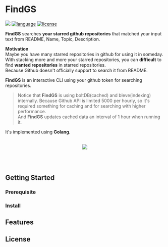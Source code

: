 # FindGS

<p align="left">
<a href="https://hits.seeyoufarm.com"/><img src="https://hits.seeyoufarm.com/api/count/incr/badge.svg?url=https%3A%2F%2Fgithub.com%2Fgjbae1212%2Ffindgs"/></a>
<a href="https://img.shields.io/badge/language-golang-blue"><img src="https://img.shields.io/badge/language-golang-blue" alt="language" /></a>
<a href="/LICENSE"><img src="https://img.shields.io/badge/license-MIT-GREEN.svg" alt="license" /></a>
</p>

**FindGS** searches **your starred github repositories** that matched your input text from README, Name, Topic, Description.

**Motivation**  
Maybe you have many starred repositories in github for using it in someday.   
With stacking more and more your starred repositories, you can **difficult** to find **wanted repositories** in starred repositories.   
Because Github doesn't officially support to search it from README.          

**FindGS** is an interactive CLI using your github token for searching repositories.
> Notice that **FindGS** is using boltDB(cached) and bleve(indexing) internally.
> Because Github API is limited 5000 per hourly, so it's required something for caching and for searching with higher performance.  
> And **FindGS** updates cached data an interval of 1 hour when running it.

It's implemented using **Golang**.
<br/> <br/>
<p align="center">
<img src="https://storage.googleapis.com/gjbae1212-asset/findgs/findgs_hello.gif"/>
</p>
<br/><br/>

## Getting Started
### Prerequisite
### Install

## Features
## License
